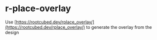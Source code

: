 # r-place-overlay

Use [https://rootcubed.dev/rplace_overlay/](https://rootcubed.dev/rplace_overlay/) to generate the overlay from the design

